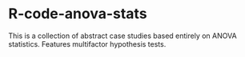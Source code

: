 # R-code-anova-stats
This is a collection of abstract case studies based entirely on ANOVA statistics. Features multifactor hypothesis tests.
